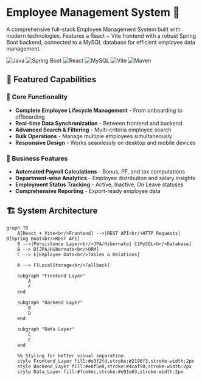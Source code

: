 # Employee Management System 🏢

A comprehensive full-stack Employee Management System built with modern technologies. Features a React + Vite frontend with a robust Spring Boot backend, connected to a MySQL database for efficient employee data management.

![Java](https://img.shields.io/badge/Java-17-orange?style=for-the-badge&logo=openjdk)
![Spring Boot](https://img.shields.io/badge/Spring%20Boot-3.0-green?style=for-the-badge&logo=springboot)
![React](https://img.shields.io/badge/React-18-blue?style=for-the-badge&logo=react)
![MySQL](https://img.shields.io/badge/MySQL-8.0-blue?style=for-the-badge&logo=mysql)
![Vite](https://img.shields.io/badge/Vite-4.0-purple?style=for-the-badge&logo=vite)
![Maven](https://img.shields.io/badge/Maven-3.6+-red?style=for-the-badge&logo=apache-maven)

## 🌟 Featured Capabilities

### 🎯 Core Functionality
- **Complete Employee Lifecycle Management** - From onboarding to offboarding
- **Real-time Data Synchronization** - Between frontend and backend
- **Advanced Search & Filtering** - Multi-criteria employee search
- **Bulk Operations** - Manage multiple employees simultaneously
- **Responsive Design** - Works seamlessly on desktop and mobile devices

### 💼 Business Features
- **Automated Payroll Calculations** - Bonus, PF, and tax computations
- **Department-wise Analytics** - Employee distribution and salary insights
- **Employment Status Tracking** - Active, Inactive, On Leave statuses
- **Comprehensive Reporting** - Export-ready employee data

## 🏗️ System Architecture

```mermaid
graph TB
    A[React + Vite<br/>Frontend] -->|REST API<br/>HTTP Requests| B[Spring Boot<br/>REST API]
    B -->|Persistence Layer<br/>JPA/Hibernate| C[MySQL<br/>Database]
    B --> D[JPA/Hibernate<br/>ORM]
    C --> E[Employee Data<br/>Tables & Relations]
    
    A --> F[LocalStorage<br/>Fallback]
    
    subgraph "Frontend Layer"
        A
        F
    end
    
    subgraph "Backend Layer"
        B
        D
    end
    
    subgraph "Data Layer"
        C
        E
    end
    
    %% Styling for better visual separation
    style Frontend_Layer fill:#e3f2fd,stroke:#2196f3,stroke-width:2px
    style Backend_Layer fill:#e8f5e8,stroke:#4caf50,stroke-width:2px
    style Data_Layer fill:#fce4ec,stroke:#e91e63,stroke-width:2px

